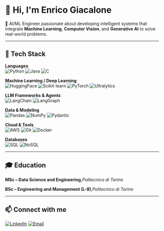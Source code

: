 # 👋 Hi, I'm Enrico Giacalone

🎯 AI/ML Engineer passionate about developing intelligent systems that integrate **Machine Learning**, **Computer Vision**, and **Generative AI** to solve real-world problems.

---

## 🧠 Tech Stack

**Languages**  
![Python](https://img.shields.io/badge/Python-3776AB?style=flat&logo=python&logoColor=white)
![Java](https://img.shields.io/badge/Java-007396?style=flat&logo=java&logoColor=white)
![C](https://img.shields.io/badge/C-A8B9CC?style=flat&logo=c&logoColor=white)

**Machine Learning / Deep Learning**  
![HuggingFace](https://img.shields.io/badge/HuggingFace-FFD21E?style=flat&logo=huggingface&logoColor=black)
![Scikit-learn](https://img.shields.io/badge/Scikit--learn-F7931E?style=flat&logo=scikit-learn&logoColor=white)
![PyTorch](https://img.shields.io/badge/PyTorch-EE4C2C?style=flat&logo=pytorch&logoColor=white)
![Ultralytics](https://img.shields.io/badge/Ultralytics-009688?style=flat&logo=yolo&logoColor=white)

**LLM Frameworks & Agents**  
![LangChain](https://img.shields.io/badge/LangChain-1C3C3C?style=flat&logo=langchain&logoColor=white)
![LangGraph](https://img.shields.io/badge/LangGraph-1C3C3C?style=flat&logoColor=white)

**Data & Modeling**  
![Pandas](https://img.shields.io/badge/Pandas-150458?style=flat&logo=pandas&logoColor=white)
![NumPy](https://img.shields.io/badge/NumPy-013243?style=flat&logo=numpy&logoColor=white)
![Pydantic](https://img.shields.io/badge/Pydantic-E92063?style=flat&logo=pydantic&logoColor=white)

**Cloud & Tools**  
![AWS](https://img.shields.io/badge/AWS-232F3E?style=flat&logo=amazon-aws&logoColor=white)
![Git](https://img.shields.io/badge/Git-F05032?style=flat&logo=git&logoColor=white)
![Docker](https://img.shields.io/badge/Docker-2496ED?style=flat&logo=docker&logoColor=white)

**Databases**  
![SQL](https://img.shields.io/badge/SQL-4479A1?style=flat&logo=postgresql&logoColor=white)
![NoSQL](https://img.shields.io/badge/NoSQL-4DB33D?style=flat&logo=mongodb&logoColor=white)

---

## 🎓 Education
**MSc – Data Science and Engineering**,*Politecnico di Torino*  

**BSc – Engineering and Management (L-8)**,*Politecnico di Torino*

---

## 📫 Connect with me

[![LinkedIn](https://img.shields.io/badge/LinkedIn-Enrico%20Giacalone-blue?style=flat&logo=linkedin)](https://linkedin.com/in/enrico-giacalone)
[![Email](https://img.shields.io/badge/Email-enricog98%40hotmail.com-red?style=flat&logo=gmail&logoColor=white)](mailto:enricog98@hotmail.com)
